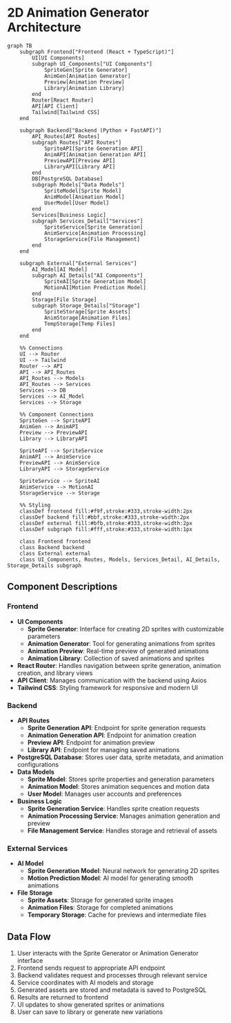 # 2D Animation Generator Architecture

```mermaid
graph TB
    subgraph Frontend["Frontend (React + TypeScript)"]
        UI[UI Components]
        subgraph UI_Components["UI Components"]
            SpriteGen[Sprite Generator]
            AnimGen[Animation Generator]
            Preview[Animation Preview]
            Library[Animation Library]
        end
        Router[React Router]
        API[API Client]
        Tailwind[Tailwind CSS]
    end

    subgraph Backend["Backend (Python + FastAPI)"]
        API_Routes[API Routes]
        subgraph Routes["API Routes"]
            SpriteAPI[Sprite Generation API]
            AnimAPI[Animation Generation API]
            PreviewAPI[Preview API]
            LibraryAPI[Library API]
        end
        DB[PostgreSQL Database]
        subgraph Models["Data Models"]
            SpriteModel[Sprite Model]
            AnimModel[Animation Model]
            UserModel[User Model]
        end
        Services[Business Logic]
        subgraph Services_Detail["Services"]
            SpriteService[Sprite Generation]
            AnimService[Animation Processing]
            StorageService[File Management]
        end
    end

    subgraph External["External Services"]
        AI_Model[AI Model]
        subgraph AI_Details["AI Components"]
            SpriteAI[Sprite Generation Model]
            MotionAI[Motion Prediction Model]
        end
        Storage[File Storage]
        subgraph Storage_Details["Storage"]
            SpriteStorage[Sprite Assets]
            AnimStorage[Animation Files]
            TempStorage[Temp Files]
        end
    end

    %% Connections
    UI --> Router
    UI --> Tailwind
    Router --> API
    API --> API_Routes
    API_Routes --> Models
    API_Routes --> Services
    Services --> DB
    Services --> AI_Model
    Services --> Storage

    %% Component Connections
    SpriteGen --> SpriteAPI
    AnimGen --> AnimAPI
    Preview --> PreviewAPI
    Library --> LibraryAPI

    SpriteAPI --> SpriteService
    AnimAPI --> AnimService
    PreviewAPI --> AnimService
    LibraryAPI --> StorageService

    SpriteService --> SpriteAI
    AnimService --> MotionAI
    StorageService --> Storage

    %% Styling
    classDef frontend fill:#f9f,stroke:#333,stroke-width:2px
    classDef backend fill:#bbf,stroke:#333,stroke-width:2px
    classDef external fill:#bfb,stroke:#333,stroke-width:2px
    classDef subgraph fill:#fff,stroke:#333,stroke-width:1px

    class Frontend frontend
    class Backend backend
    class External external
    class UI_Components, Routes, Models, Services_Detail, AI_Details, Storage_Details subgraph
```

## Component Descriptions

### Frontend
- **UI Components**
  - **Sprite Generator**: Interface for creating 2D sprites with customizable parameters
  - **Animation Generator**: Tool for generating animations from sprites
  - **Animation Preview**: Real-time preview of generated animations
  - **Animation Library**: Collection of saved animations and sprites
- **React Router**: Handles navigation between sprite generation, animation creation, and library views
- **API Client**: Manages communication with the backend using Axios
- **Tailwind CSS**: Styling framework for responsive and modern UI

### Backend
- **API Routes**
  - **Sprite Generation API**: Endpoint for sprite generation requests
  - **Animation Generation API**: Endpoint for animation creation
  - **Preview API**: Endpoint for animation preview
  - **Library API**: Endpoint for managing saved animations
- **PostgreSQL Database**: Stores user data, sprite metadata, and animation configurations
- **Data Models**
  - **Sprite Model**: Stores sprite properties and generation parameters
  - **Animation Model**: Stores animation sequences and motion data
  - **User Model**: Manages user accounts and preferences
- **Business Logic**
  - **Sprite Generation Service**: Handles sprite creation requests
  - **Animation Processing Service**: Manages animation generation and preview
  - **File Management Service**: Handles storage and retrieval of assets

### External Services
- **AI Model**
  - **Sprite Generation Model**: Neural network for generating 2D sprites
  - **Motion Prediction Model**: AI model for generating smooth animations
- **File Storage**
  - **Sprite Assets**: Storage for generated sprite images
  - **Animation Files**: Storage for completed animations
  - **Temporary Storage**: Cache for previews and intermediate files

## Data Flow
1. User interacts with the Sprite Generator or Animation Generator interface
2. Frontend sends request to appropriate API endpoint
3. Backend validates request and processes through relevant service
4. Service coordinates with AI models and storage
5. Generated assets are stored and metadata is saved to PostgreSQL
6. Results are returned to frontend
7. UI updates to show generated sprites or animations
8. User can save to library or generate new variations 